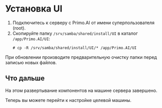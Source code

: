 # Установка UI 

1. Подключитесь к серверу с Primo.AI от имени суперпользователя (root). 
2. Скопируйте папку `/srv/samba/shared/install/UI` в каталог `/app/Primo.AI/UI`:
   ```
   # cp -R /srv/samba/shared/install/UI/* /app/Primo.AI/UI
   ```

При обновлении производите предварительную очистку папки перед записью новых файлов.

## Что дальше

На этом развертывание компонентов на машине сервера завершено. 

Теперь вы можете перейти к настройке целевой машины.
